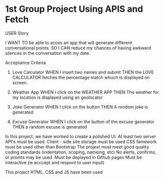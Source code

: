 # 1st Group Project Using APIS and Fetch 

USER Story 

I WANT TO be able to acces an app that will generate different conversational points.
SO I CAN reduce my chances of having awkward silences in the conversation with my date.

Acceptance Criteria

1. Love Calculator
WHEN I insert two names and submit
THEN the LOVE CALCULATOR fetches the percentage match whuch is displayed on screen.

2. Weather App
WHEN I click on the WEATHER APP 
THEN The weather for my location is displayed using an geolocator

3. Joke Generator
WHEN  I click on the button
THEN A rondom joke is generated

4. Excuse Generator
WHEN I click on the button of the excuse generator 
THEN a random excuse is generated

In this project, we have worked to create a polished UI.
At least two server API's must be used.
Client - side site storage must be used
CSS famework must be used other than Bootstrap
The projest must meet good quality coding standards (indentation, scoping, nameing, etc)
No alerts, confirms, or promts may be used.
Must be deplayed in Github pages 
Must be interactive (ie acccept and respont to user input)

This project HTML, CSS and JS have been used



